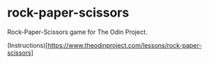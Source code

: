 # rock-paper-scissors
Rock-Paper-Scissors game for The Odin Project.

(Instructions)[https://www.theodinproject.com/lessons/rock-paper-scissors]
